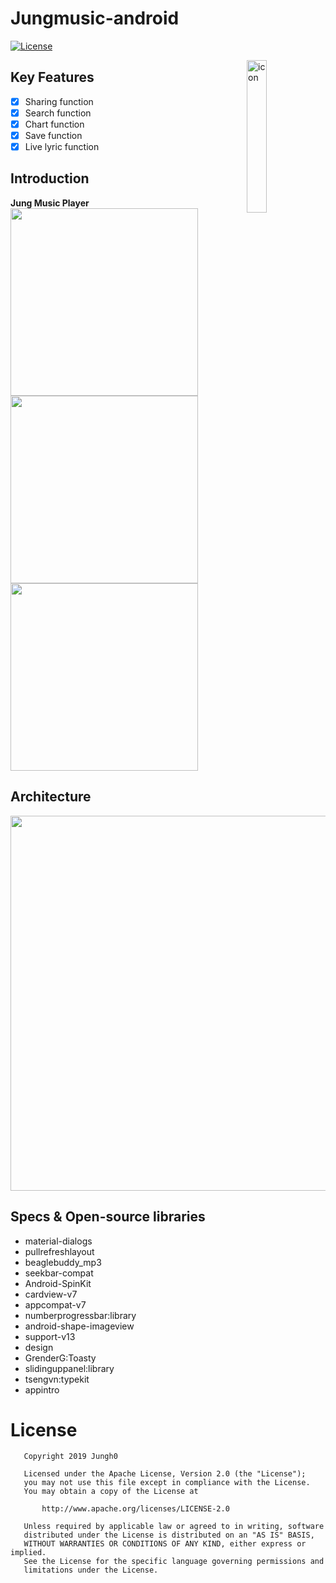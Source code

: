 # Jungmusic-android
[![License](https://img.shields.io/badge/License-Apache%202.0-blue.svg)](https://opensource.org/licenses/Apache-2.0)
</br>

<img alt="icon" src="https://user-images.githubusercontent.com/8678595/66543762-3edccb80-eb71-11e9-8caf-b246a6c9dfcd.png" align="right" width="25%">

## Key Features
- [x] Sharing function
- [x] Search function
- [x] Chart function
- [x] Save function
- [x] Live lyric function

## Introduction
**Jung Music Player**</br>
<img src='https://github.com/jungh0/Jungmusic-android/blob/master/resource/1.png' width='300px'/>
<img src='https://github.com/jungh0/Jungmusic-android/blob/master/resource/2.png' width='300px'/>
<img src='https://github.com/jungh0/Jungmusic-android/blob/master/resource/3.png' width='300px'/>

## Architecture
<img width="600px" src="https://user-images.githubusercontent.com/8678595/66544658-b7dd2280-eb73-11e9-9872-089b1f452f4f.png">

## Specs & Open-source libraries
- material-dialogs
- pullrefreshlayout
- beaglebuddy_mp3
- seekbar-compat
- Android-SpinKit
- cardview-v7
- appcompat-v7
- numberprogressbar:library
- android-shape-imageview
- support-v13
- design
- GrenderG:Toasty
- slidinguppanel:library
- tsengvn:typekit
- appintro

# License

```
   Copyright 2019 Jungh0

   Licensed under the Apache License, Version 2.0 (the "License");
   you may not use this file except in compliance with the License.
   You may obtain a copy of the License at

       http://www.apache.org/licenses/LICENSE-2.0

   Unless required by applicable law or agreed to in writing, software
   distributed under the License is distributed on an "AS IS" BASIS,
   WITHOUT WARRANTIES OR CONDITIONS OF ANY KIND, either express or implied.
   See the License for the specific language governing permissions and
   limitations under the License.
   ```

